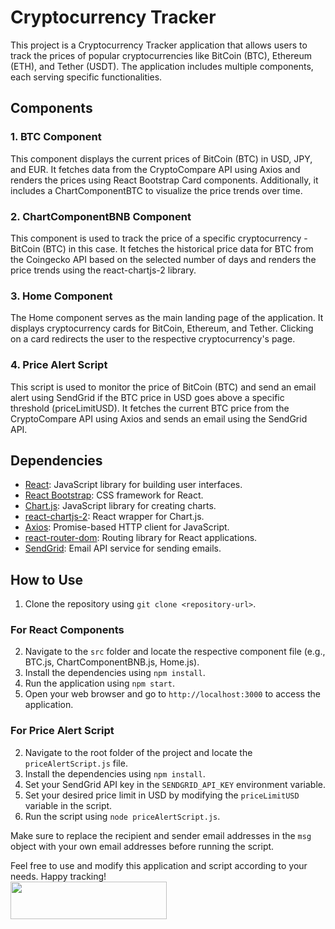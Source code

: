 # Cryptocurrency Tracker

This project is a Cryptocurrency Tracker application that allows users to track the prices of popular cryptocurrencies like BitCoin (BTC), Ethereum (ETH), and Tether (USDT). The application includes multiple components, each serving specific functionalities.

## Components

### 1. BTC Component
This component displays the current prices of BitCoin (BTC) in USD, JPY, and EUR. It fetches data from the CryptoCompare API using Axios and renders the prices using React Bootstrap Card components. Additionally, it includes a ChartComponentBTC to visualize the price trends over time.

### 2. ChartComponentBNB Component
This component is used to track the price of a specific cryptocurrency - BitCoin (BTC) in this case. It fetches the historical price data for BTC from the Coingecko API based on the selected number of days and renders the price trends using the react-chartjs-2 library.

### 3. Home Component
The Home component serves as the main landing page of the application. It displays cryptocurrency cards for BitCoin, Ethereum, and Tether. Clicking on a card redirects the user to the respective cryptocurrency's page.

### 4. Price Alert Script
This script is used to monitor the price of BitCoin (BTC) and send an email alert using SendGrid if the BTC price in USD goes above a specific threshold (priceLimitUSD). It fetches the current BTC price from the CryptoCompare API using Axios and sends an email using the SendGrid API.

## Dependencies

- [React](https://reactjs.org/): JavaScript library for building user interfaces.
- [React Bootstrap](https://react-bootstrap.github.io/): CSS framework for React.
- [Chart.js](https://www.chartjs.org/): JavaScript library for creating charts.
- [react-chartjs-2](https://github.com/reactchartjs/react-chartjs-2): React wrapper for Chart.js.
- [Axios](https://axios-http.com/): Promise-based HTTP client for JavaScript.
- [react-router-dom](https://reactrouter.com/web/guides/quick-start): Routing library for React applications.
- [SendGrid](https://sendgrid.com/): Email API service for sending emails.

## How to Use

1. Clone the repository using `git clone <repository-url>`.

### For React Components

2. Navigate to the `src` folder and locate the respective component file (e.g., BTC.js, ChartComponentBNB.js, Home.js).
3. Install the dependencies using `npm install`.
4. Run the application using `npm start`.
5. Open your web browser and go to `http://localhost:3000` to access the application.

### For Price Alert Script

2. Navigate to the root folder of the project and locate the `priceAlertScript.js` file.
3. Install the dependencies using `npm install`.
4. Set your SendGrid API key in the `SENDGRID_API_KEY` environment variable.
5. Set your desired price limit in USD by modifying the `priceLimitUSD` variable in the script.
6. Run the script using `node priceAlertScript.js`.

Make sure to replace the recipient and sender email addresses in the `msg` object with your own email addresses before running the script.

Feel free to use and modify this application and script according to your needs. Happy tracking!
<br>
<a href="https://youtu.be/0DhYlJiqrA4">
    <img src="https://cdn.icon-icons.com/icons2/2530/PNG/512/youtube_button_icon_151827.png" style="width: 250px; height: 60px;"></img>
</a>

